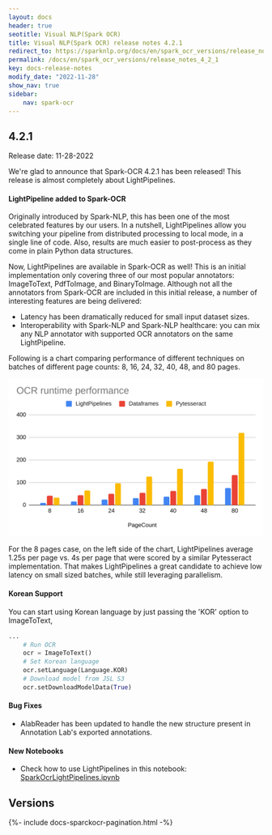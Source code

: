 ```yaml
---
layout: docs
header: true
seotitle: Visual NLP(Spark OCR)
title: Visual NLP(Spark OCR) release notes 4.2.1
redirect_to: https://sparknlp.org/docs/en/spark_ocr_versions/release_notes_4_2_1
permalink: /docs/en/spark_ocr_versions/release_notes_4_2_1
key: docs-release-notes
modify_date: "2022-11-28"
show_nav: true
sidebar:
    nav: spark-ocr
---
```


<div class="h3-box" markdown="1">

## 4.2.1

Release date: 11-28-2022

 
We're glad to announce that Spark-OCR 4.2.1 has been released! This release is almost completely about LightPipelines.
 

#### LightPipeline added to Spark-OCR
Originally introduced by Spark-NLP, this has been one of the most celebrated features by our users. In a nutshell, LightPipelines allow you switching your pipeline from distributed processing to local mode, in a single line of code. Also, results are much easier to post-process as they come in plain Python data structures. 

Now, LightPipelines are available in Spark-OCR as well! This is an initial implementation only covering three of our most popular annotators: ImageToText, PdfToImage, and BinaryToImage. Although not all the annotators from Spark-OCR are included in this initial release, a number of interesting features are being delivered:

* Latency has been dramatically reduced for small input dataset sizes.
* Interoperability with Spark-NLP and Spark-NLP healthcare: you can mix any NLP annotator with supported OCR annotators on the same LightPipeline.

Following is a chart comparing performance of different techniques on batches of different page counts: 8, 16, 24, 32, 40, 48, and 80 pages.

![image](/assets/images/ocr/light_pipelines.png)

For the 8 pages case, on the left side of the chart, LightPipelines average 1.25s per page vs. 4s per page that were scored by a similar Pytesseract implementation. That makes LightPipelines a great candidate to achieve low latency on small sized batches, while still leveraging parallelism.

#### Korean Support
You can start using Korean language by just passing the 'KOR' option to ImageToText,
```python
...
    # Run OCR
    ocr = ImageToText()
    # Set Korean language
    ocr.setLanguage(Language.KOR)
    # Download model from JSL S3
    ocr.setDownloadModelData(True)
```

#### Bug Fixes
* AlabReader has been updated to handle the new structure present in Annotation Lab's exported annotations.

#### New Notebooks
* Check how to use LightPipelines in this notebook: [SparkOcrLightPipelines.ipynb](https://github.com/JohnSnowLabs/spark-ocr-workshop/blob/4.2.1-release-candidate/jupyter/SparkOcrLightPipelines.ipynb)

</div><div class="prev_ver h3-box" markdown="1">

## Versions

</div>
{%- include docs-sparckocr-pagination.html -%}
